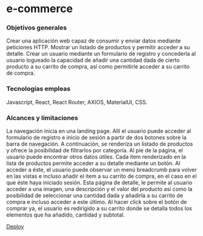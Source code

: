 <h1>e-commerce</h1>
<h3>Objetivos generales</h3>
Crear una aplicación web capaz de consumir y enviar datos mediante peticiones HTTP. Mostrar un listado de productos y permitir acceder a su detalle. Crear un usuario mediante un formulario de registro y concederla al usuario logueado la capacidad de añadir una cantidad dada de cierto producto a su carrito de compra, así como permitirle acceder a su carrito de compra.
<h3>Tecnologías empleas</h3>
Javascript, React, React Router, AXIOS, MaterialUI, CSS.
<h3>Alcances y limitaciones</h3>
La navegación inicia en una landing page. Allí el usuario puede acceder al formulario de registro e inicio de sesión a partir de dos botones sobre la barra de navegación. A continuación, se renderiza un listado de productos y ofrece la posibilidad de filtrarlos por categoría. Al pie de la página, el usuario puede encontrar otros datos útiles. Cada item renderizado en la lista de productos permite acceder a su detalle mediante un botón. Al acceder a éste, el usuario puede observar un menú breadcrumb para volver en las vistas e incluso añadir el item a su carrito de compra, en el caso en el que éste haya iniciado sesión. Esta página de detalle, le permite al usuario acceder a una imagen, una descripción y el valor del producto así como la posibilidad de seleccionar una cantidad dada y añadirla a su carrito de compra e incluso acceder a este último. Al hacer click sobre el botón de comprar ya, el usuario es redirigido a su carrito donde se detalla todos los elementos que ha añadido, cantidad y subtotal.

[Deploy](https://invert-box-ecommerce.netlify.app/)
